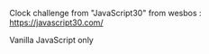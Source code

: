 Clock challenge from "JavaScript30" from wesbos : https://javascript30.com/

Vanilla JavaScript only 